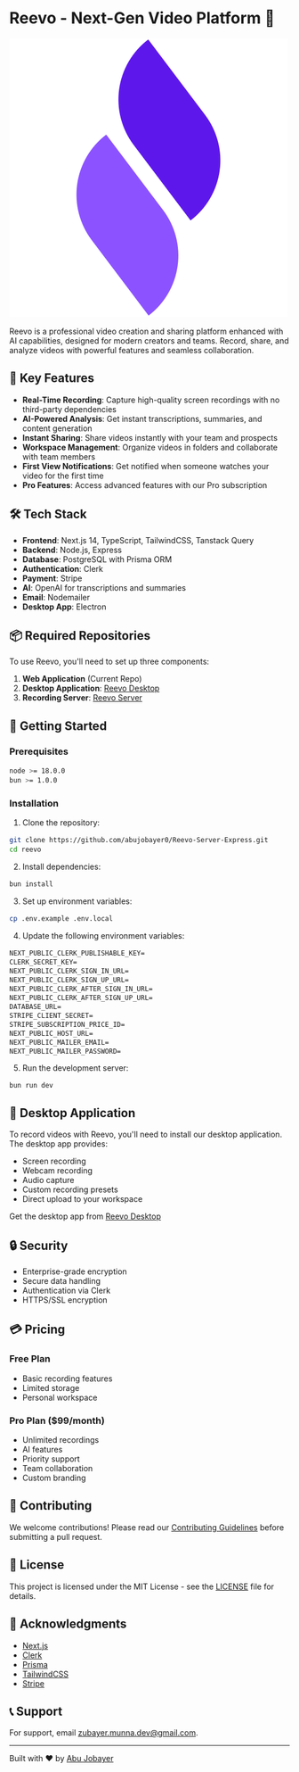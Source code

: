 # Reevo - Next-Gen Video Platform 🚀

![Reevo Banner](public/reevo.png)

Reevo is a professional video creation and sharing platform enhanced with AI capabilities, designed for modern creators and teams. Record, share, and analyze videos with powerful features and seamless collaboration.

## 🌟 Key Features

- **Real-Time Recording**: Capture high-quality screen recordings with no third-party dependencies
- **AI-Powered Analysis**: Get instant transcriptions, summaries, and content generation
- **Instant Sharing**: Share videos instantly with your team and prospects
- **Workspace Management**: Organize videos in folders and collaborate with team members
- **First View Notifications**: Get notified when someone watches your video for the first time
- **Pro Features**: Access advanced features with our Pro subscription

## 🛠️ Tech Stack

- **Frontend**: Next.js 14, TypeScript, TailwindCSS, Tanstack Query
- **Backend**: Node.js, Express
- **Database**: PostgreSQL with Prisma ORM
- **Authentication**: Clerk
- **Payment**: Stripe
- **AI**: OpenAI for transcriptions and summaries
- **Email**: Nodemailer
- **Desktop App**: Electron

## 📦 Required Repositories

To use Reevo, you'll need to set up three components:

1. **Web Application** (Current Repo)
2. **Desktop Application**: [Reevo Desktop](https://github.com/abujobayer0/Reevo-Desktop-ElectronJS)
3. **Recording Server**: [Reevo Server](https://github.com/abujobayer0/Reevo-Server-Express)

## 🚀 Getting Started

### Prerequisites

```bash
node >= 18.0.0
bun >= 1.0.0
```

### Installation

1. Clone the repository:

```bash
git clone https://github.com/abujobayer0/Reevo-Server-Express.git
cd reevo
```

2. Install dependencies:

```bash
bun install
```

3. Set up environment variables:

```bash
cp .env.example .env.local
```

4. Update the following environment variables:

```env
NEXT_PUBLIC_CLERK_PUBLISHABLE_KEY=
CLERK_SECRET_KEY=
NEXT_PUBLIC_CLERK_SIGN_IN_URL=
NEXT_PUBLIC_CLERK_SIGN_UP_URL=
NEXT_PUBLIC_CLERK_AFTER_SIGN_IN_URL=
NEXT_PUBLIC_CLERK_AFTER_SIGN_UP_URL=
DATABASE_URL=
STRIPE_CLIENT_SECRET=
STRIPE_SUBSCRIPTION_PRICE_ID=
NEXT_PUBLIC_HOST_URL=
NEXT_PUBLIC_MAILER_EMAIL=
NEXT_PUBLIC_MAILER_PASSWORD=
```

5. Run the development server:

```bash
bun run dev
```

## 📱 Desktop Application

To record videos with Reevo, you'll need to install our desktop application. The desktop app provides:

- Screen recording
- Webcam recording
- Audio capture
- Custom recording presets
- Direct upload to your workspace

Get the desktop app from [Reevo Desktop](https://github.com/yourusername/reevo-desktop)

## 🔒 Security

- Enterprise-grade encryption
- Secure data handling
- Authentication via Clerk
- HTTPS/SSL encryption

## 💳 Pricing

### Free Plan

- Basic recording features
- Limited storage
- Personal workspace

### Pro Plan ($99/month)

- Unlimited recordings
- AI features
- Priority support
- Team collaboration
- Custom branding

## 🤝 Contributing

We welcome contributions! Please read our [Contributing Guidelines](CONTRIBUTING.md) before submitting a pull request.

## 📄 License

This project is licensed under the MIT License - see the [LICENSE](LICENSE) file for details.

## 🙏 Acknowledgments

- [Next.js](https://nextjs.org/)
- [Clerk](https://clerk.dev/)
- [Prisma](https://www.prisma.io/)
- [TailwindCSS](https://tailwindcss.com/)
- [Stripe](https://stripe.com/)

## 📞 Support

For support, email zubayer.munna.dev@gmail.com.

---

Built with ❤️ by [Abu Jobayer](https://github.com/abujobayer0)
